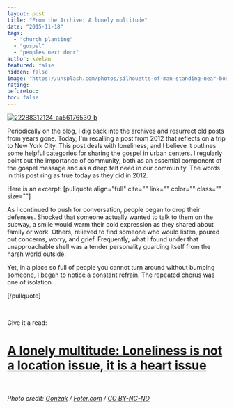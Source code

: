 ```yaml
---
layout: post
title: "From the Archive: A lonely multitude"
date: "2015-11-18"
tags: 
  - "church planting"
  - "gospel"
  - "peoples next door"
author: keelan
featured: false
hidden: false
image: "https://unsplash.com/photos/silhouette-of-man-standing-near-body-of-water-o0GhPKxe5GM"
rating:
beforetoc:
toc: false
---
```


[![22288312124_aa56176530_b](images/022b3-22288312124_aa56176530_b-e1447854559510.jpg)](https://keelancook.files.wordpress.com/2020/08/022b3-22288312124_aa56176530_b-e1447854559510.jpg)

Periodically on the blog, I dig back into the archives and resurrect old posts from years gone. Today, I'm recalling a post from 2012 that reflects on a trip to New York City. This post deals with loneliness, and I believe it outlines some helpful categories for sharing the gospel in urban centers. I regularly point out the importance of community, both as an essential component of the gospel message and as a deep felt need in our community. The words in this post ring as true today as they did in 2012.

Here is an excerpt: \[pullquote align="full" cite="" link="" color="" class="" size=""\]

As I continued to push for conversation, people began to drop their defenses. Shocked that someone actually wanted to talk to them on the subway, a smile would warm their cold expression as they shared about family or work. Others, relieved to find someone who would listen, poured out concerns, worry, and grief. Frequently, what I found under that unapproachable shell was a tender personality guarding itself from the harsh world outside.

Yet, in a place so full of people you cannot turn around without bumping someone, I began to notice a constant refrain. The repeated chorus was one of isolation.

\[/pullquote\]

 

Give it a read:

# [A lonely multitude: Loneliness is not a location issue, it is a heart issue](http://blog.keelancook.com/2012/05/a-lonely-multitude.html)

 

_Photo credit: [Gonzak](https://www.flickr.com/photos/gonzak/22288312124/) / [Foter.com](http://foter.com/) / [CC BY-NC-ND](http://creativecommons.org/licenses/by-nc-nd/2.0/)_
